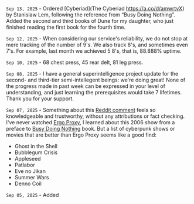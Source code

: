 `Sep 13, 2025` - Ordered [Cyberiad](The Cyberiad https://a.co/d/amwrtvX) by Stanislaw Lem, following the reference from “Busy Doing Nothing”. Added the second and third books of Dune for my daughter, who just finished reading the first book for the fourth time. 

`Sep 12, 2025` - When considering our service's reliability, we do not stop at mere tracking of the number of 9's. We also track 8's, and sometimes even 7's. For example, last month we achieved 5 8's, that is, 88.888% uptime.

`Sep 10, 2025` - 68 chest press, 45 rear delt, 81 leg press. 

`Sep 08, 2025` - I have a general superintelligence project update for the second- and third-tier semi-intellegent beings: we're doing great! None of the progress made in past week can be expressed in your level of understanding, and just learning the prerequisites would take 7 lifetimes. Thank you for your support.

`Sep 07, 2025` - Something about this [Reddit comment](https://www.reddit.com/r/Cyberpunk/comments/19brjda/comment/kiua80u/?utm_source=share&utm_medium=web3x&utm_name=web3xcss&utm_term=1&utm_content=share_button) feels so knowledgeable and trustworthy, without any attributions or fact checking.
I've never watched [Ergo Proxy](https://en.wikipedia.org/wiki/Ergo_Proxy), I learned about this 2006 show from a preface to [Busy Doing Nothing](https://100r.co/site/busy_doing_nothing.html) book.
But a list of cyberpunk shows or movies that are better than Ergo Proxy seems like a good find:

- Ghost in the Shell
- Bubblegum Crisis
- Appleseed
- Patlabor
- Eve no Jikan
- Summer Wars
- Denno Coil

`Sep 05, 2025` - Added [](/12_articles/74-Bacillus-cereus.md)

